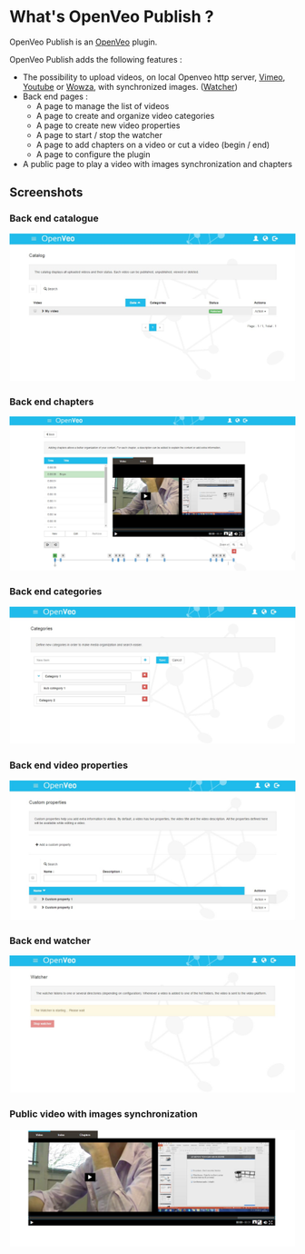 # What's OpenVeo Publish ?

OpenVeo Publish is an [OpenVeo](https://github.com/veo-labs/openveo-core) plugin.

OpenVeo Publish adds the following features :

- The possibility to upload videos, on local Openveo http server, [Vimeo](https://vimeo.com), [Youtube](https://www.youtube.com/) or [Wowza](https://www.wowza.com/), with synchronized images. ([Watcher](/watcher))
- Back end pages :
    - A page to manage the list of videos
    - A page to create and organize video categories
    - A page to create new video properties
    - A page to start / stop the watcher
    - A page to add chapters on a video or cut a video (begin / end)
    - A page to configure the plugin
- A public page to play a video with images synchronization and chapters

## Screenshots

### Back end catalogue
![Back end catalogue](images/screenshots/back-end-catalogue.jpg)

### Back end chapters
![Back end chapters](images/screenshots/back-end-chapters.jpg)

### Back end categories
![Back end categories](images/screenshots/back-end-categories.jpg)

### Back end video properties
![Back end properties](images/screenshots/back-end-properties.jpg)

### Back end watcher
![Back end watcher](images/screenshots/back-end-watcher.jpg)

### Public video with images synchronization
![Player video](images/screenshots/player.jpg)